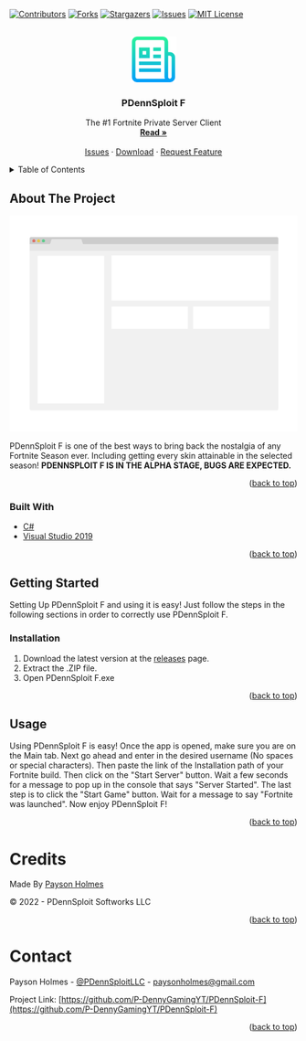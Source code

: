 <div id="top"></div>

[![Contributors][contributors-shield]][contributors-url]
[![Forks][forks-shield]][forks-url]
[![Stargazers][stars-shield]][stars-url]
[![Issues][issues-shield]][issues-url]
[![MIT License][license-shield]][license-url]



<!-- PROJECT LOGO -->
<br />
<div align="center">
  <a href="https://github.com/P-DennyGamingYT/PDennSploit-F">
    <img src="images/logo.png" alt="Logo" width="80" height="80">
  </a>

<h3 align="center">PDennSploit F</h3>

  <p align="center">
    The #1 Fortnite Private Server Client
    <br />
    <a href="https://github.com/github_username/repo_name"><strong>Read »</strong></a>
    <br />
    <br />
    <a href="https://github.com/P-DennyGamingYT/PDennSploit-F/issues">Issues</a>
    ·
    <a href="https://github.com/P-DennyGamingYT/PDennSploit-F/releases/latest">Download</a>
    ·
    <a href="https://github.com/P-DennyGamingYT/PDennSploit-F/issues">Request Feature</a>
  </p>
</div>



<!-- TABLE OF CONTENTS -->
<details>
  <summary>Table of Contents</summary>
  <ol>
    <li>
      <a href="#about-the-project">About The Project</a>
      <ul>
        <li><a href="#built-with">Built With</a></li>
      </ul>
    </li>
    <li>
      <a href="#getting-started">Getting Started</a>
      <ul>
        <li><a href="#installation">Installation</a></li>
      </ul>
    </li>
    <li><a href="#usage">Usage</a></li>
    <li><a href="#contributing">Credits</a></li>
    <li><a href="#contact">Contact</a></li>
  </ol>
</details>



<!-- ABOUT THE PROJECT -->
## About The Project

[![PDennSploit F][product-screenshot]](https://github.com/P-DennyGamingYT/PDennSploit-F)

PDennSploit F is one of the best ways to bring back the nostalgia of any Fortnite Season ever. Including getting every skin attainable in the selected season! **PDENNSPLOIT F IS IN THE ALPHA STAGE, BUGS ARE EXPECTED.**

<p align="right">(<a href="#top">back to top</a>)</p>



### Built With

* [C#](https://docs.microsoft.com/en-us/dotnet/csharp/)
* [Visual Studio 2019](https://visualstudio.microsoft.com/)

<p align="right">(<a href="#top">back to top</a>)</p>



<!-- GETTING STARTED -->
## Getting Started

Setting Up PDennSploit F and using it is easy! Just follow the steps in the following sections in order to correctly use PDennSploit F.

### Installation

1. Download the latest version at the [releases](https://github.com/P-DennyGamingYT/releases) page.
2. Extract the .ZIP file.
3. Open PDennSploit F.exe

<p align="right">(<a href="#top">back to top</a>)</p>



<!-- USAGE EXAMPLES -->
## Usage

Using PDennSploit F is easy! Once the app is opened, make sure you are on the Main tab. Next go ahead and enter in the desired username (No spaces or special characters). Then paste the link of the Installation path of your Fortnite build. Then click on the "Start Server" button. Wait a few seconds for a message to pop up in the console that says "Server Started". The last step is to click the "Start Game" button. Wait for a message to say "Fortnite was launched". Now enjoy PDennSploit F!

<p align="right">(<a href="#top">back to top</a>)</p>


<!-- CONTRIBUTING -->
# Credits

Made By [Payson Holmes](https://github.com/P-DennyGamingYT/)

&copy; 2022 - PDennSploit Softworks LLC

<p align="right">(<a href="#top">back to top</a>)</p>

<!-- CONTACT -->
# Contact

Payson Holmes - [@PDennSploitLLC](https://twitter.com/PDennSploitLLC) - paysonholmes@gmail.com

Project Link: [https://github.com/P-DennyGamingYT/PDennSploit-F](https://github.com/P-DennyGamingYT/PDennSploit-F)

<p align="right">(<a href="#top">back to top</a>)</p>


<!-- MARKDOWN LINKS & IMAGES -->
<!-- https://www.markdownguide.org/basic-syntax/#reference-style-links -->
[contributors-shield]: https://img.shields.io/github/contributors/P-DennyGamingYT/PDennSploit-F.svg?style=for-the-badge
[contributors-url]: https://github.com/P-DennyGamingYT/PDennSploit-F/graphs/contributors
[forks-shield]: https://img.shields.io/github/forks/P-DennyGamingYT/PDennSploit-F.svg?style=for-the-badge
[forks-url]: https://github.com/P-DennyGamingYT/PDennSploit-F/network/members
[stars-shield]: https://img.shields.io/github/stars/P-DennyGamingYT/PDennSploit-F.svg?style=for-the-badge
[stars-url]: https://github.com/P-DennyGamingYT/PDennSploit-F/stargazers
[issues-shield]: https://img.shields.io/github/issues/P-DennyGamingYT/PDennSploit-F.svg?style=for-the-badge
[issues-url]: https://github.com/P-DennyGamingYT/PDennSploit-F/issues
[license-shield]: https://img.shields.io/github/license/P-DennyGamingYT/PDennSploit-F.svg?style=for-the-badge
[license-url]: https://github.com/P-DennyGamingYT/PDennSploit-F/blob/master/LICENSE.txt
[product-screenshot]: images/screenshot.png
